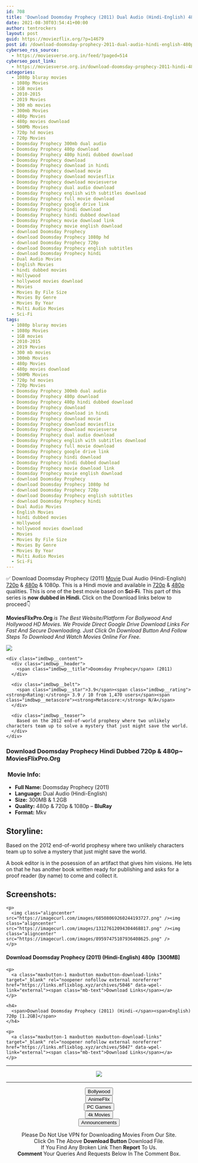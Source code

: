 ```yaml
---
id: 708
title: 'Download Doomsday Prophecy (2011) Dual Audio (Hindi-English) 480p [300MB] || 720p [1.2GB]'
date: 2021-08-30T03:54:41+00:00
author: tentrockers
layout: post
guid: https://moviezflix.org/?p=14679
post id: /download-doomsday-prophecy-2011-dual-audio-hindi-english-480p-300mb-720p-1-2gb/
cyberseo_rss_source:
  - https://moviesverse.org.in/feed/?paged=514
cyberseo_post_link:
  - https://moviesverse.org.in/download-doomsday-prophecy-2011-hindi-480p-720p/
categories:
  - 1080p bluray movies
  - 1080p Movies
  - 1GB movies
  - 2010-2015
  - 2019 Movies
  - 300 mb movies
  - 300mb Movies
  - 480p Movies
  - 480p movies download
  - 500Mb Movies
  - 720p hd movies
  - 720p Movies
  - Doomsday Prophecy 300mb dual audio
  - Doomsday Prophecy 480p download
  - Doomsday Prophecy 480p hindi dubbed download
  - Doomsday Prophecy download
  - Doomsday Prophecy download in hindi
  - Doomsday Prophecy download movie
  - Doomsday Prophecy download moviesflix
  - Doomsday Prophecy download moviesverse
  - Doomsday Prophecy dual audio download
  - Doomsday Prophecy english with subtitles download
  - Doomsday Prophecy full movie download
  - Doomsday Prophecy google drive link
  - Doomsday Prophecy hindi download
  - Doomsday Prophecy hindi dubbed download
  - Doomsday Prophecy movie download link
  - Doomsday Prophecy movie english download
  - download Doomsday Prophecy
  - download Doomsday Prophecy 1080p hd
  - download Doomsday Prophecy 720p
  - download Doomsday Prophecy english subtitles
  - download Doomsday Prophecy hindi
  - Dual Audio Movies
  - English Movies
  - hindi dubbed movies
  - Hollywood
  - hollywood movies download
  - Movies
  - Movies By File Size
  - Movies By Genre
  - Movies By Year
  - Multi Audio Movies
  - Sci-Fi
tags:
  - 1080p bluray movies
  - 1080p Movies
  - 1GB movies
  - 2010-2015
  - 2019 Movies
  - 300 mb movies
  - 300mb Movies
  - 480p Movies
  - 480p movies download
  - 500Mb Movies
  - 720p hd movies
  - 720p Movies
  - Doomsday Prophecy 300mb dual audio
  - Doomsday Prophecy 480p download
  - Doomsday Prophecy 480p hindi dubbed download
  - Doomsday Prophecy download
  - Doomsday Prophecy download in hindi
  - Doomsday Prophecy download movie
  - Doomsday Prophecy download moviesflix
  - Doomsday Prophecy download moviesverse
  - Doomsday Prophecy dual audio download
  - Doomsday Prophecy english with subtitles download
  - Doomsday Prophecy full movie download
  - Doomsday Prophecy google drive link
  - Doomsday Prophecy hindi download
  - Doomsday Prophecy hindi dubbed download
  - Doomsday Prophecy movie download link
  - Doomsday Prophecy movie english download
  - download Doomsday Prophecy
  - download Doomsday Prophecy 1080p hd
  - download Doomsday Prophecy 720p
  - download Doomsday Prophecy english subtitles
  - download Doomsday Prophecy hindi
  - Dual Audio Movies
  - English Movies
  - hindi dubbed movies
  - Hollywood
  - hollywood movies download
  - Movies
  - Movies By File Size
  - Movies By Genre
  - Movies By Year
  - Multi Audio Movies
  - Sci-Fi
---
```

<div class="thecontent clearfix">
  <p>
    ✅ Download Doomsday Prophecy (2011) <a href="https://moviesverse.org.in/category/movies/" data-wpel-link="internal">Movie</a> Dual Audio (Hindi-English) <a href="https://moviesverse.org.in/720p-movies/" data-wpel-link="internal">720p</a>&nbsp;&&nbsp;<a href="https://moviesverse.org.in/480p-movies/" data-wpel-link="internal">480p</a> & 1080p. This is a Hindi movie and available in <a href="https://moviesverse.org.in/720p-movies/" data-wpel-link="internal">720p</a>&nbsp;&&nbsp;<a href="https://moviesverse.org.in/480p-movies/" data-wpel-link="internal">480p</a> qualities. This is one of the best movie based on <strong>Sci-Fi</strong>. This part of this series is <strong>now dubbed in <span>Hindi.&nbsp;</span></strong><span>Click on the Download links below to proceed👇</span>
  </p>
  
  <p>
    <strong><span>MoviesFlixPro.Org&nbsp;</span></strong><em>is The Best Website/Platform For Bollywood And Hollywood HD Movies. We Provide Direct Google Drive Download Links For Fast And Secure Downloading. Just Click On Download Button And Follow Steps To&nbsp;Download And Watch Movies Online For Free.</em>
  </p>
  
  <div class="imdbwp imdbwp--movie dark">
    <div class="imdbwp__thumb">
      <a class="imdbwp__link" target="_blank" title="Doomsday Prophecy" href="https://www.imdb.com/title/tt1641831/" rel="nofollow external noopener noreferrer" data-wpel-link="external"><img class="imdbwp__img" src="https://m.media-amazon.com/images/M/MV5BMTg4NDAxODAxM15BMl5BanBnXkFtZTgwMjA3NDA2MDE@._V1_SX300.jpg" /></a>
    </div>
    
    <div class="imdbwp__content">
      <div class="imdbwp__header">
        <span class="imdbwp__title">Doomsday Prophecy</span> (2011)
      </div>
      
      <div class="imdbwp__belt">
        <span class="imdbwp__star">3.9</span><span class="imdbwp__rating"><strong>Rating:</strong> 3.9 / 10 from 1,470 users</span><span class="imdbwp__metascore"><strong>Metascore:</strong> N/A</span>
      </div>
      
      <div class="imdbwp__teaser">
        Based on the 2012 end-of-world prophesy where two unlikely characters team up to solve a mystery that just might save the world.
      </div>
    </div>
  </div>
  
  <h3>
    <span>Download Doomsday Prophecy Hindi Dubbed 720p & 480p~ MoviesFlixPro.Org</span>
  </h3>
  
  <h3>
    <span>&nbsp;Movie Info:&nbsp;</span>
  </h3>
  
  <ul>
    <li>
      <strong>Full Name: </strong>Doomsday Prophecy (2011)
    </li>
    <li>
      <strong>Language:</strong> Dual Audio (Hindi-English)
    </li>
    <li>
      <strong>Size:</strong> 300MB & 1.2GB
    </li>
    <li>
      <strong>Quality:</strong> 480p & 720p & 1080p – <span><strong>BluRay</strong></span>
    </li>
    <li>
      <strong>Format:</strong>&nbsp;Mkv
    </li>
  </ul>
  
  <h2>
    <span>Storyline:</span>
  </h2>
  
  <p>
    Based on the 2012 end-of-world prophesy where two unlikely characters team up to solve a mystery that just might save the world.
  </p>
  
  <div>
    A book editor is in the posession of an artifact that gives him visions. He lets on that he has another book written ready for publishing and asks for a proof reader (by name) to come and collect it.
  </div>
  
  <div class="summary_text">
    <h2>
      <span>Screenshots:</span>
    </h2>
    
    <p>
      <img class="aligncenter" src="https://imagecurl.com/images/68508069260244193727.png" /><img class="aligncenter" src="https://imagecurl.com/images/13127612094304468817.png" /><img class="aligncenter" src="https://imagecurl.com/images/89597475107936408625.png" />
    </p>
  </div>
  
  <div class="inline canwrap">
    <h4>
      <span>Download Doomsday Prophecy (2011) (Hindi-English) </span><span>480p&nbsp; [300MB]</span>
    </h4>
    
    <p>
      <a class="maxbutton-1 maxbutton maxbutton-download-links" target="_blank" rel="noopener nofollow external noreferrer" href="https://links.mflixblog.xyz/archives/5046" data-wpel-link="external"><span class="mb-text">Download Links</span></a>
    </p>
    
    <h4>
      <span>Download Doomsday Prophecy (2011) (Hindi-</span><span>English) 720p [1.2GB]</span>
    </h4>
    
    <p>
      <a class="maxbutton-1 maxbutton maxbutton-download-links" target="_blank" rel="noopener nofollow external noreferrer" href="https://links.mflixblog.xyz/archives/5047" data-wpel-link="external"><span class="mb-text">Download Links</span></a>
    </p>
  </div>
</div>

<center>
  </p> 
  
  <hr />
  
  <p>
    <a href="http://gdrivepro.xyz/join.php" data-wpel-link="external" target="_blank" rel="nofollow external noopener noreferrer"><img src="https://i.imgur.com/FhMdWdW.png" /></a>
  </p>
  
  <hr />
  
  <p>
    <a href="https://dogemovies.xyz" target="_blank" data-wpel-link="external" rel="nofollow external noopener noreferrer"><button class="button button5">Bollywood</button></a><br /> <a href="https://animeflix.in" target="_blank" data-wpel-link="external" rel="nofollow external noopener noreferrer"><button class="button button5">AnimeFlix</button></a><br /> <a href="https://gamesflix.net/" target="_blank" data-wpel-link="external" rel="nofollow external noopener noreferrer"><button class="button button5">PC Games</button></a><br /> <a href="https://uhdmovies.in" target="_blank" data-wpel-link="external" rel="nofollow external noopener noreferrer"><button class="button button5">4k Movies</button></a><br /> <a href="https://moviesverse.org.in/announcements/" target="_blank" data-wpel-link="internal" rel="noopener"><button class="button button5">Announcements</button></a>
  </p>
  
  <div class="alert alert-danger">
    Please Do Not Use VPN for Downloading Movies From Our Site.
  </div>
  
  <div class="alert alert-success">
    Click On The Above <strong>Download Button</strong> Download File.
  </div>
  
  <div class="alert alert-warning">
    If You Find Any Broken Link Then <strong>Report</strong> To Us.
  </div>
  
  <div class="alert alert-info">
    <strong>Comment</strong> Your Queries And Requests Below In The Comment Box.
  </div>
  
  <p>
    </center>
  </p>